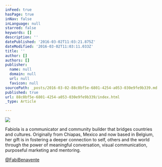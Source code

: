 ```yaml
---
inFeed: true
hasPage: true
inNav: false
inLanguage: null
starred: false
keywords: []
description: ''
datePublished: '2016-03-02T11:03:21.875Z'
dateModified: '2016-03-02T11:03:11.033Z'
title: ''
author: []
authors: []
publisher:
  name: null
  domain: null
  url: null
  favicon: null
sourcePath: _posts/2016-03-02-88c0bf5e-6801-4254-a053-030e9fe9b339.md
published: true
url: 88c0bf5e-6801-4254-a053-030e9fe9b339/index.html
_type: Article

---
```

![](https://the-grid-user-content.s3-us-west-2.amazonaws.com/e3d8d811-c128-4bf8-acd9-b2fc30fdfdda.jpg)

Fabiola is a communicator and community builder that bridges countries and cultures. Originally from Chiapas, Mexico and now based in Belgium, her gift is in fostering a deeper connection to self, others and the world through the power of meaningful conversation, visual communication, purposeful marketing and mentoring.

[@FabiBenavente][0]

[0]: https://twitter.com/fabibenavente